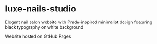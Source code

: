 # luxe-nails-studio
Elegant nail salon website with Prada-inspired minimalist design featuring black typography on white background

Website hosted on GitHub Pages
